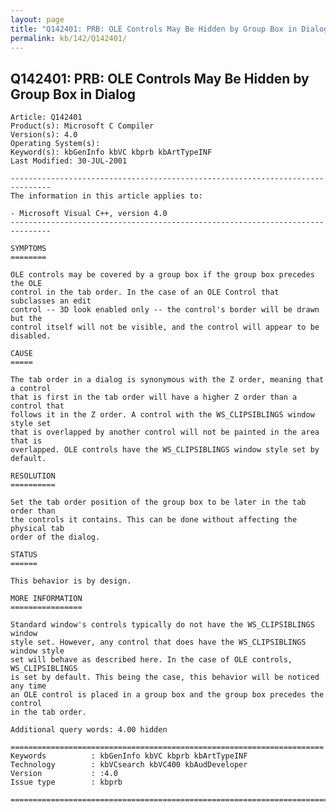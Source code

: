 ```yaml
---
layout: page
title: "Q142401: PRB: OLE Controls May Be Hidden by Group Box in Dialog"
permalink: kb/142/Q142401/
---
```


## Q142401: PRB: OLE Controls May Be Hidden by Group Box in Dialog

	Article: Q142401
	Product(s): Microsoft C Compiler
	Version(s): 4.0
	Operating System(s): 
	Keyword(s): kbGenInfo kbVC kbprb kbArtTypeINF
	Last Modified: 30-JUL-2001
	
	-------------------------------------------------------------------------------
	The information in this article applies to:
	
	- Microsoft Visual C++, version 4.0 
	-------------------------------------------------------------------------------
	
	SYMPTOMS
	========
	
	OLE controls may be covered by a group box if the group box precedes the OLE
	control in the tab order. In the case of an OLE Control that subclasses an edit
	control -- 3D look enabled only -- the control's border will be drawn but the
	control itself will not be visible, and the control will appear to be disabled.
	
	CAUSE
	=====
	
	The tab order in a dialog is synonymous with the Z order, meaning that a control
	that is first in the tab order will have a higher Z order than a control that
	follows it in the Z order. A control with the WS_CLIPSIBLINGS window style set
	that is overlapped by another control will not be painted in the area that is
	overlapped. OLE controls have the WS_CLIPSIBLINGS window style set by default.
	
	RESOLUTION
	==========
	
	Set the tab order position of the group box to be later in the tab order than
	the controls it contains. This can be done without affecting the physical tab
	order of the dialog.
	
	STATUS
	======
	
	This behavior is by design.
	
	MORE INFORMATION
	================
	
	Standard window's controls typically do not have the WS_CLIPSIBLINGS window
	style set. However, any control that does have the WS_CLIPSIBLINGS window style
	set will behave as described here. In the case of OLE controls, WS_CLIPSIBLINGS
	is set by default. This being the case, this behavior will be noticed any time
	an OLE control is placed in a group box and the group box precedes the control
	in the tab order.
	
	Additional query words: 4.00 hidden
	
	======================================================================
	Keywords          : kbGenInfo kbVC kbprb kbArtTypeINF 
	Technology        : kbVCsearch kbVC400 kbAudDeveloper
	Version           : :4.0
	Issue type        : kbprb
	
	=============================================================================
	

